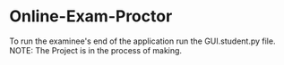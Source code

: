 # Online-Exam-Proctor
To run the examinee's end of the application run the GUI.student.py file.  NOTE: The Project is in the process of making.
